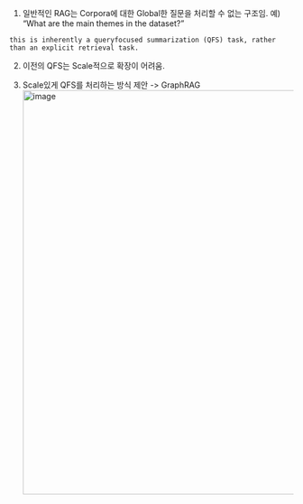 1. 일반적인 RAG는 Corpora에 대한 Global한 질문을 처리할 수 없는 구조임. 예) “What are the main themes in the dataset?”

```
this is inherently a queryfocused summarization (QFS) task, rather than an explicit retrieval task.
```

2. 이전의 QFS는 Scale적으로 확장이 어려움.

3. Scale있게 QFS를 처리하는 방식 제안 -> GraphRAG
   <img width="716" alt="image" src="https://github.com/user-attachments/assets/fa52e51e-8b06-47cc-a17d-9fdb8033dfca">
